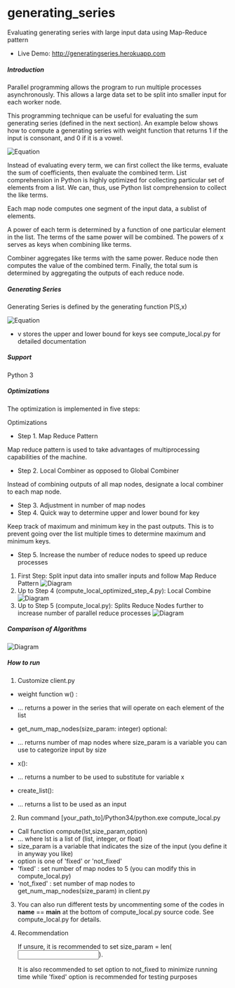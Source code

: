 generating_series
=================

Evaluating generating series with large input data using Map-Reduce pattern

* Live Demo: http://generatingseries.herokuapp.com

##### Introduction

Parallel programming allows the program to run multiple processes asynchronously. This allows a large data set 
to be split into smaller input for each worker node.

This programming technique can be useful for evaluating the sum generating series (defined in the next section). 
An example below shows how to compute a generating series with weight function that returns 1 if the input is consonant,
and 0 if it is a vowel.

![Equation](https://raw.githubusercontent.com/hyunwookshin/generating_series/master/equation/equation_example.png)


Instead of evaluating every term, we can first collect the like terms, evaluate the sum of coefficients, then evaluate the combined term.
List comprehension in Python is highly optimized for collecting particular set of elements from a list. We can, thus, use Python list comprehension to collect the like terms.

Each map node computes one segment of the input data, a sublist of elements.

A power of each term is determined by a function of one particular element in the list. 
The terms of the same power will be combined. The powers of x serves as keys when combining like terms.

Combiner aggregates like terms with the same power. Reduce node then computes the value of the combined term. 
Finally, the total sum is determined by aggregating the outputs of each reduce node.

##### Generating Series

Generating Series is defined by the generating function P(S,x)

![Equation](https://raw.githubusercontent.com/hyunwookshin/generating_series/master/equation/equation.png)

* v stores the upper and lower bound for keys see compute_local.py for detailed documentation

##### Support
Python 3

##### Optimizations

The optimization is implemented in five steps:

Optimizations
* Step 1. Map Reduce Pattern

Map reduce pattern is used to take advantages of multiprocessing capabilities of the machine.

* Step 2. Local Combiner as opposed to Global Combiner

Instead of combining outputs of all map nodes, designate a local combiner to each
map node.

* Step 3. Adjustment in number of map nodes
* Step 4. Quick way to determine upper and lower bound for key

Keep track of maximum and minimum key in the past outputs. This is to
prevent going over the list multiple times to determine maximum and minimum keys.

* Step 5. Increase the number of reduce nodes to speed up reduce processes

1. First Step: Split input data into smaller inputs and follow Map Reduce Pattern
![Diagram](https://github.com/hyunwookshin/generating_series/blob/master/diagrams/optimized_step_1.png?raw=true)
2. Up to Step 4 (compute_local_optimized_step_4.py):  Local Combine
![Diagram](https://github.com/hyunwookshin/generating_series/blob/master/diagrams/optimized_step_4.png?raw=true)
3. Up to Step 5 (compute_local.py): Splits Reduce Nodes further to increase number of parallel reduce processes
![Diagram](https://github.com/hyunwookshin/generating_series/blob/master/diagrams/optimized_step_5.png?raw=true)

##### Comparison of Algorithms

![Diagram](https://github.com/hyunwookshin/generating_series/blob/master/diagrams/time.bmp?raw=true)
#####  How to run

1. Customize client.py
  * weight function w(<list of elements>) :
  
  * ... returns a power in the series that will operate on each element of the list
  
  * get_num_map_nodes(size_param: integer) optional:
	
  * ... returns number of map nodes  where size_param is a variable you can use to categorize input by size
    
  * x():
  
  * ... returns a number to be used to substitute for variable x
  
  * create_list(): 
  
  * ... returns a list to be used as an input
  
2. Run command [your_path_to]/Python34/python.exe compute_local.py
  * Call function compute(lst,size_param,option)
  * ... where lst is a list of (list, integer, or float)
  * size_param is a variable that indicates the size of the input (you define it in anyway you like)
  * option is one of 'fixed' or 'not_fixed'
  * 'fixed'         : set number of map nodes to 5 (you can modify this in compute_local.py)
  * 'not_fixed'     : set number of map nodes to get_num_map_nodes(size_param) in client.py

3. You can also run different tests by uncommenting some of the codes in __name__ == __main__
   at the bottom of compute_local.py source code. See compute_local.py for details.

4. Recommendation

   If unsure, it is recommended to set size_param = len(<input list>).
   
   It is also recommended to set option to not_fixed to minimize running time
   while 'fixed' option is recommended for testing purposes
